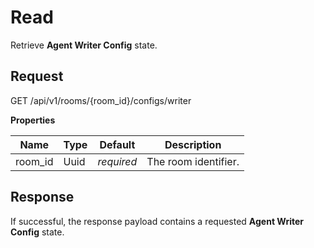 # Read

Retrieve **Agent Writer Config** state.

## Request

GET /api/v1/rooms/{room_id}/configs/writer

**Properties**

Name    | Type | Default    | Description
------- | ---- | ---------- | --------------------
room_id | Uuid | _required_ | The room identifier.



## Response

If successful, the response payload contains a requested **Agent Writer Config** state.
